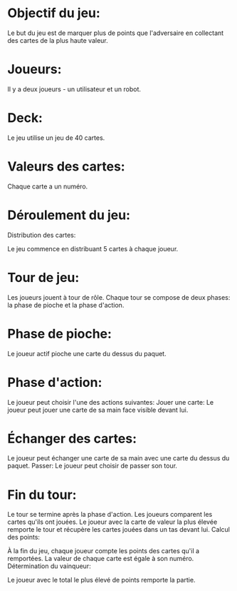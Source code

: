 # Objectif du jeu:
Le but du jeu est de marquer plus de points que l'adversaire en collectant des cartes de la plus haute valeur.

# Joueurs:
Il y a deux joueurs - un utilisateur et un robot.

# Deck:
Le jeu utilise un jeu de 40 cartes.

# Valeurs des cartes:
Chaque carte a un numéro.

# Déroulement du jeu:

Distribution des cartes:

Le jeu commence en distribuant 5 cartes à chaque joueur.
# Tour de jeu:

Les joueurs jouent à tour de rôle.
Chaque tour se compose de deux phases: la phase de pioche et la phase d'action.
# Phase de pioche:

Le joueur actif pioche une carte du dessus du paquet.
# Phase d'action:

Le joueur peut choisir l'une des actions suivantes:
Jouer une carte:
Le joueur peut jouer une carte de sa main face visible devant lui.
# Échanger des cartes:
Le joueur peut échanger une carte de sa main avec une carte du dessus du paquet.
Passer:
Le joueur peut choisir de passer son tour.
# Fin du tour:

Le tour se termine après la phase d'action.
Les joueurs comparent les cartes qu'ils ont jouées.
Le joueur avec la carte de valeur la plus élevée remporte le tour et récupère les cartes jouées dans un tas devant lui.
Calcul des points:

À la fin du jeu, chaque joueur compte les points des cartes qu'il a remportées. La valeur de chaque carte est égale à son numéro.
Détermination du vainqueur:

Le joueur avec le total le plus élevé de points remporte la partie.
